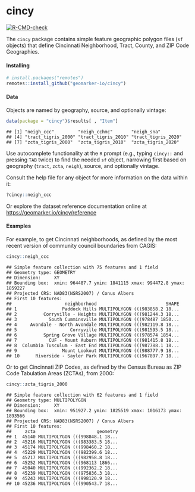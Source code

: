 
<!-- README.md is generated from README.Rmd. Please edit that file -->

# cincy

<!-- badges: start -->

[![R-CMD-check](https://github.com/geomarker-io/cincy/workflows/R-CMD-check/badge.svg)](https://github.com/geomarker-io/cincy/actions)
<!-- badges: end -->

The `cincy` package contains simple feature geographic polygon files
(`sf` objects) that define Cincinnati Neighborhood, Tract, County, and
ZIP Code Geographies.

#### Installing

``` r
# install.packages("remotes")
remotes::install_github("geomarker-io/cincy")
```

#### Data

Objects are named by geography, source, and optionally vintage:

``` r
data(package = "cincy")$results[ , "Item"]
```

    ## [1] "neigh_ccc"         "neigh_cchmc"       "neigh_sna"        
    ## [4] "tract_tigris_2000" "tract_tigris_2010" "tract_tigris_2020"
    ## [7] "zcta_tigris_2000"  "zcta_tigris_2010"  "zcta_tigris_2020"

Use autocomplete functionality at the `R` prompt (e.g., typing `cincy::`
and pressing `TAB` twice) to find the needed `sf` object, narrowing
first based on geography (`tract`, `zcta`, `neigh`), source, and
optionally vintage.

Consult the help file for any object for more information on the data
within it:

``` r
?cincy::neigh_ccc
```

Or explore the dataset reference documentation online at
<https://geomarker.io/cincy/reference>

#### Examples

For example, to get Cincinnati neighborhoods, as defined by the most
recent version of community council boundaries from CAGIS:

``` r
cincy::neigh_ccc
```

    ## Simple feature collection with 75 features and 1 field
    ## Geometry type: GEOMETRY
    ## Dimension:     XY
    ## Bounding box:  xmin: 964487.7 ymin: 1841115 xmax: 994472.8 ymax: 1859227
    ## Projected CRS: NAD83(NSRS2007) / Conus Albers
    ## First 10 features:
    ##                    neighborhood                          SHAPE
    ## 1                 Paddock Hills MULTIPOLYGON (((983858.2 18...
    ## 2          Corryville - Heights MULTIPOLYGON (((981244.3 18...
    ## 3            South Cumminsville MULTIPOLYGON (((978487 1850...
    ## 4     Avondale - North Avondale MULTIPOLYGON (((982119.8 18...
    ## 5                    Corryville MULTIPOLYGON (((981595.5 18...
    ## 6          Spring Grove Village MULTIPOLYGON (((978574 1854...
    ## 7            CUF - Mount Auburn MULTIPOLYGON (((981415.8 18...
    ## 8  Columbia Tusculum - East End MULTIPOLYGON (((987788.1 18...
    ## 9                 Mount Lookout MULTIPOLYGON (((988777.9 18...
    ## 10      Riverside - Sayler Park MULTIPOLYGON (((967897.7 18...

Or to get Cincinnati ZIP Codes, as defined by the Census Bureau as ZIP
Code Tabulation Areas (ZCTAs), from 2000:

``` r
cincy::zcta_tigris_2000
```

    ## Simple feature collection with 62 features and 1 field
    ## Geometry type: MULTIPOLYGON
    ## Dimension:     XY
    ## Bounding box:  xmin: 951927.2 ymin: 1825519 xmax: 1016173 ymax: 1893566
    ## Projected CRS: NAD83(NSRS2007) / Conus Albers
    ## First 10 features:
    ##     zcta                       geometry
    ## 1  45140 MULTIPOLYGON (((998848.1 18...
    ## 2  45216 MULTIPOLYGON (((983383.5 18...
    ## 3  45174 MULTIPOLYGON (((998460.2 18...
    ## 4  45229 MULTIPOLYGON (((982399.6 18...
    ## 5  45217 MULTIPOLYGON (((982958.8 18...
    ## 6  45252 MULTIPOLYGON (((968113 1866...
    ## 7  45040 MULTIPOLYGON (((992362.2 18...
    ## 8  45239 MULTIPOLYGON (((975836.3 18...
    ## 9  45243 MULTIPOLYGON (((998120.9 18...
    ## 10 45236 MULTIPOLYGON (((990543.7 18...
